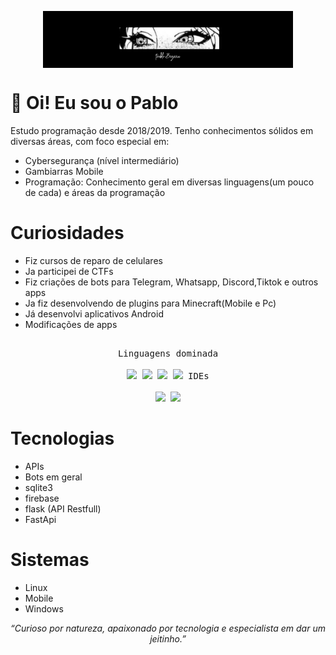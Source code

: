 <p align="center">
  <img src="https://raw.githubusercontent.com/pablobds/pablobds/refs/heads/main/Picsart_25-07-20_05-46-33-109.jpg" width=400 style="display: block; margin: 0 auto"/>
</p>

# 👋 Oi! Eu sou o Pablo

Estudo programação desde 2018/2019. Tenho conhecimentos sólidos em diversas áreas, com foco especial em:

- Cybersegurança (nível intermediário)
- Gambiarras Mobile
- Programação: Conhecimento geral em diversas linguagens(um pouco de cada) e áreas da programação

# Curiosidades
- Fiz cursos de reparo de celulares
- Ja participei de CTFs
- Fiz criações de bots para Telegram, Whatsapp, Discord,Tiktok e outros apps
- Ja fiz desenvolvendo de plugins para Minecraft(Mobile e Pc)
- Já desenvolvi aplicativos Android
- Modificações de apps



##
<p align="center">
 <kbd>
    <kbd>Linguagens dominada</kbd>
    <br>
    <br>
    <img width="30px" src="https://cdn.jsdelivr.net/gh/devicons/devicon/icons/python/python-plain.svg" /> 
    <img width="30px" src="https://cdn.jsdelivr.net/gh/devicons/devicon/icons/javascript/javascript-plain.svg" /> 
    <img width="30px" src="https://cdn.jsdelivr.net/gh/devicons/devicon/icons/java/java-plain.svg" /> 
    <img width="30px" src="https://cdn.jsdelivr.net/gh/devicons/devicon/icons/lua/lua-plain.svg" /> 
  </kbd>


  <kbd>
    <kbd>IDEs</kbd>
    <br>
    <br>
    <img width="30px" src="https://cdn.jsdelivr.net/gh/devicons/devicon/icons/vscode/vscode-original.svg" />
    <img width="30px" src="https://cdn.jsdelivr.net/gh/devicons/devicon/icons/jupyter/jupyter-original.svg" />
  </kbd>
</p>

##


# Tecnologias
- APIs
- Bots em geral
- sqlite3
- firebase
- flask (API Restfull)
- FastApi


# Sistemas 
- Linux
- Mobile
- Windows 

<p align="center"><i>“Curioso por natureza, apaixonado por tecnologia e especialista em dar um jeitinho.”</i></p>

